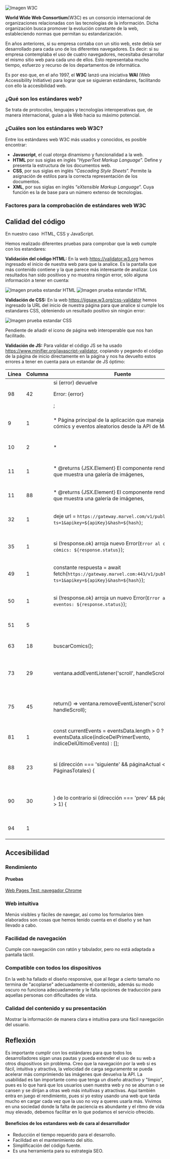 ![Imagen W3C](./img/w3c.jpg)

**World Wide Web Consortium**(W3C) es un consorcio internacional de organizaciones relacionadas con las tecnologías de la información. Dicha organización busca promover la evolución constante de la web, estableciendo normas que permitan su estandarización.

En años anteriores, si su empresa contaba con un sitio web, este debía ser desarrollado para cada uno de los diferentes navegadores. Es decir: si su empresa contemplaba el uso de cuatro navegadores, necesitaba desarrollar el mismo sitio web para cada uno de ellos.
Esto representaba mucho tiempo, esfuerzo y recurso de los departamentos de informática.

Es por eso que, en el año 1997, el **W3C** lanzó una iniciativa **WAI** (Web Accessibility Initiative) para lograr que se siguieran estándares, facilitando con ello la accesibilidad web.

### ¿Qué son los estándares web?

Se trata de protocolos, lenguajes y tecnologías interoperativas que, de manera internacional, guían a la Web hacia su máximo potencial.
### ¿Cuáles son los estándares web W3C?

Entre los estándares web W3C más usados y conocidos, es posible encontrar:

- **Javascript**, el cual otorga dinamismo y funcionalidad a la web.
- **HTML** por sus siglas en inglés “_HyperText Markup Language_”. Define y presenta la estructura de los documentos web.
- **CSS**, por sus siglas en inglés “_Cascading Style Sheets_”. Permite la asignación de estilos para la correcta representación de los documentos.
- **XML**, por sus siglas en inglés “_eXtensible Markup Language_”. Cuya función es la de base para un número extenso de tecnologías.

### Factores para la comprobación de estándares web W3C

## Calidad del código
En nuestro caso  HTML, CSS y JavaScript.

Hemos realizado diferentes pruebas para comprobar que la web cumple con los estandares:



**Validación del código HTML:**
En la web https://validator.w3.org hemos ingresado el inicio de nuestra web para que la analice. Es la pantalla que más contenido contiene y la que parece más interesante de analizar. 
Los resultados han sido positivos y no muestra ningún error, sólo alguna información a tener en cuenta:

![Imagen prueba estandar HTML](./img/html.png)
![Imagen prueba estandar HTML](./img/html2.png)

**Validación de CSS:**
En la web https://jigsaw.w3.org/css-validator hemos ingresado la URL del inicio de nuestra página para que analice si cumple los estandares CSS, obteniendo un resultado positivo sin ningún error:

![Imagen prueba estandar CSS](./img/css.png)

Pendiente de añadir el icono de página web interoperable que nos han facilitado.

**Validación de JS:**
Para validar el código JS se ha usado https://www.minifier.org/javascript-validator, copiando y pegando el código de la página de inicio directamente en la página y nos ha devuelto estos errores a tener en cuenta para un estandar de JS óptimo:

| Línea | Columna | Fuente                                                                                                                   | Mensaje                                       |
| ----- | ------- | ------------------------------------------------------------------------------------------------------------------------ | --------------------------------------------- |
| 98    | 42      | si (error) devuelve <p>Error: {error}</p>;                                                                               | indefinido                                    |
| 9     | 1       | * Página principal de la aplicación que maneja la carga de cómics y eventos aleatorios desde la API de Marvel.           | La línea tiene más de 80 caracteres.          |
| 10    | 2       | *                                                                                                                        | Espacio final inesperado.                     |
| 11    | 1       | * @returns {JSX.Element} El componente renderizado que muestra una galería de imágenes,                                  | La línea tiene más de 80 caracteres.          |
| 11    | 88      | * @returns {JSX.Element} El componente renderizado que muestra una galería de imágenes,                                  | Espacio final inesperado.                     |
| 32    | 1       | deje url = `https://gateway.marvel.com/v1/public/comics?ts=1&apikey=${apiKey}&hash=${hash}`;                             | La línea tiene más de 80 caracteres.          |
| 35    | 1       | si (!response.ok) arroja nuevo Error(`Error al obtener los cómics: ${response.status}`);                                 | La línea tiene más de 80 caracteres.          |
| 49    | 1       | constante respuesta = await fetch(`https://gateway.marvel.com:443/v1/public/events?ts=1&apikey=${apiKey}&hash=${hash}`); | La línea tiene más de 80 caracteres.          |
| 50    | 1       | si (!response.ok) arroja un nuevo Error(`Error al obtener eventos: ${response.status}`);                                 | La línea tiene más de 80 caracteres.          |
| 51    | 5       |                                                                                                                          | Espacio final inesperado.                     |
| 63    | 18      | buscarComics();                                                                                                          | Espacio final inesperado.                     |
| 73    | 29      | ventana.addEventListener('scroll', handleScroll);                                                                        | Utilice comillas dobles, no comillas simples. |
| 75    | 45      | return() => ventana.removeEventListener('scroll', handleScroll);                                                         | Utilice comillas dobles, no comillas simples. |
| 81    | 1       | const currentEvents = eventsData.length > 0 ? eventsData.slice(índiceDelPrimerEvento, índiceDelÚltimoEvento) : [];       | La línea tiene más de 80 caracteres.          |
| 88    | 23      | si (dirección === 'siguiente' && páginaActual < PáginasTotales) {                                                        | Utilice comillas dobles, no comillas simples. |
| 90    | 30      | } de lo contrario si (dirección === 'prev' && páginaActual > 1) {                                                        | Utilice comillas dobles, no comillas simples. |
| 94    | 1       |                                                                                                                          | Espacio final inesperado.                     |


## Accesibilidad

### Rendimiento

#### Pruebas
[Web Pages Test: navegador Chrome](./rendimientoWebPageTest/principal.md)


### Web intuitiva
Menús visibles y fáciles de navegar, así como los formularios bien elaborados son cosas que hemos tenido cuenta en el diseño y se han llevado a cabo.

### Facilidad de navegación
Cumple con navegación con ratón y tabulador, pero no está adaptada a pantalla táctil.

### Compatible con todos los dispositivos
En la web ha fallado el diseño responsive, que al llegar a cierto tamaño no termina de "acoplarse" adecuadamente el contenido, además su modo oscuro no funciona adecuadamente y le falta opciones de traducción para aquellas personas con dificultades de vista.

### Calidad del contenido y su presentación
Mostrar la información de manera clara e intuitiva para una fácil navegación del usuario.

## Reflexión
Es importante cumplir con los estándares para que todos los desarrolladores sigan unas pautas y pueda extender el uso de su web a otros dispositivos sin problema. 
Creo que la navegación por la web si es fácil, intuitiva y atractiva, la velocidad de carga seguramente se pueda acelerar más comprimiendo las imágenes que devuelva la API.
La usabilidad es tan importante como que tenga un diseño atractivo y "limpio", pues es lo que hará que los usuarios usen nuestra web y no se aburran o se cansen y se dirijan a otras web más intuitivas y atractivas. Aquí también entra en juego el rendimiento, pues si yo estoy usando una web que tarda mucho en cargar cada vez que la uso no voy a queres usarla más. 
Vivimos en una sociedad donde la falta de paciencia es abundante y el ritmo de vida muy elevado, debemos facilitar en lo que podamos el servicio ofrecido.

#### Beneficios de los estandares web de cara al desarrollador
- Reducción el tiempo requerido para el desarrollo.
- Facilidad en el mantenimiento del sitio.
- Simplificación del código fuente.
- Es una herramienta para su estrategia SEO.


